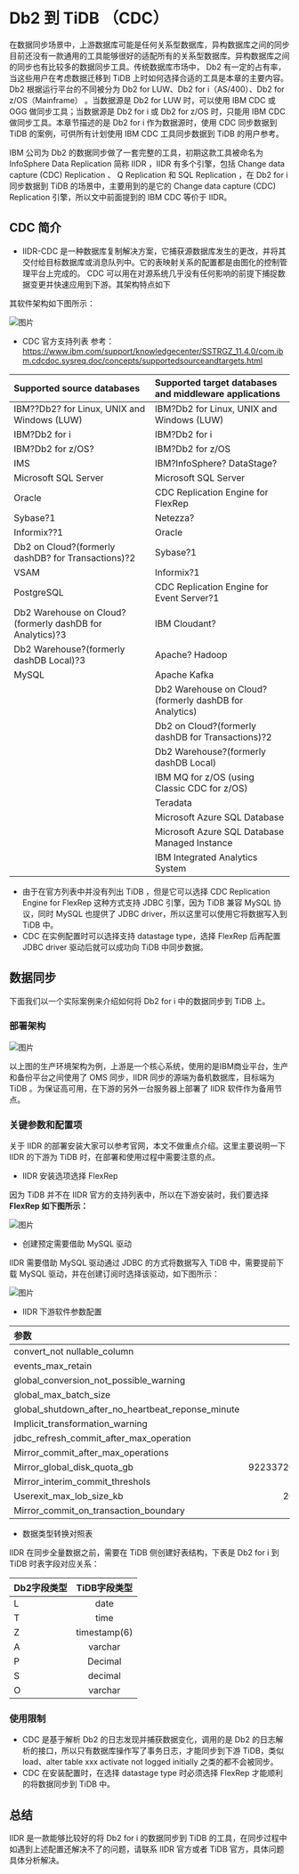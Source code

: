 # Db2 到 TiDB （CDC）
在数据同步场景中，上游数据库可能是任何关系型数据库，异构数据库之间的同步目前还没有一款通用的工具能够很好的适配所有的关系型数据库。异构数据库之间的同步也有比较多的数据同步工具。传统数据库市场中， Db2 有一定的占有率，当这些用户在考虑数据迁移到 TiDB 上时如何选择合适的工具是本章的主要内容。Db2 根据运行平台的不同被分为 Db2 for LUW、Db2 for i（AS/400）、Db2 for z/OS（Mainframe） 。当数据源是 Db2 for LUW 时，可以使用 IBM CDC 或 OGG 做同步工具；当数据源是 Db2 for i 或 Db2 for z/OS 时，只能用 IBM CDC 做同步工具。本章节描述的是 Db2 for i 作为数据源时，使用 CDC 同步数据到 TiDB 的案例，可供所有计划使用 IBM CDC 工具同步数据到 TiDB 的用户参考。

IBM 公司为 Db2 的数据同步做了一套完整的工具，初期这款工具被命名为 InfoSphere Data Replication 简称 IIDR ，IIDR 有多个引擎，包括 Change data capture (CDC) Replication 、 Q Replication 和 SQL Replication ，在 Db2 for i 同步数据到 TiDB 的场景中，主要用到的是它的 Change data capture (CDC) Replication 引擎，所以文中前面提到的 IBM CDC 等价于 IIDR。



## CDC 简介
* IIDR-CDC 是一种数据库复制解决方案，它捕获源数据库发生的更改，并将其交付给目标数据库或消息队列中。它的表映射关系的配置都是由图化的控制管理平台上完成的。 CDC 可以用在对源系统几乎没有任何影响的前提下捕捉数据变更并快速应用到下游。其架构特点如下

其软件架构如下图所示：

![图片](res/session4/chapter5/from-db2-to-tidb/cdc.png)

* CDC 官方支持列表
参考：https://www.ibm.com/support/knowledgecenter/SSTRGZ_11.4.0/com.ibm.cdcdoc.sysreq.doc/concepts/supportedsourceandtargets.html


| Supported source databases   | Supported target databases and middleware applications   | 
|:----|:----|
| IBM??Db2? for Linux, UNIX and Windows (LUW)   | IBM?Db2 for Linux, UNIX and Windows (LUW)   | 
| IBM?Db2 for i   | IBM?Db2 for i   | 
| IBM?Db2 for z/OS?   | IBM?Db2 for z/OS   | 
| IMS   | IBM?InfoSphere? DataStage?   | 
| Microsoft SQL Server   | Microsoft SQL Server   | 
| Oracle   | CDC Replication Engine for FlexRep   | 
| Sybase?1   | Netezza?   | 
| Informix??1   | Oracle   | 
| Db2 on Cloud?(formerly dashDB? for Transactions)?2   | Sybase?1   | 
| VSAM   | Informix?1   | 
| PostgreSQL   | CDC Replication Engine for Event Server?1   | 
| Db2 Warehouse on Cloud?(formerly dashDB for Analytics)?3   | IBM Cloudant?   | 
| Db2 Warehouse?(formerly dashDB Local)?3   | Apache? Hadoop   | 
| MySQL   | Apache Kafka   | 
|    | Db2 Warehouse on Cloud?(formerly dashDB for Analytics)   | 
|    | Db2 on Cloud?(formerly dashDB for Transactions)?2   | 
|    | Db2 Warehouse?(formerly dashDB Local)   | 
|    | IBM MQ for z/OS (using Classic CDC for z/OS)   | 
|    | Teradata   | 
|    | Microsoft Azure SQL Database   | 
|    | Microsoft Azure SQL Database Managed Instance   | 
|    | IBM Integrated Analytics System   | 


* 由于在官方列表中并没有列出 TiDB ，但是它可以选择 CDC Replication Engine for FlexRep 这种方式支持 JDBC 引擎，因为 TiDB 兼容 MySQL 协议，同时 MySQL 也提供了 JDBC driver，所以这里可以使用它将数据写入到 TiDB 中。
* CDC 在实例配置时可以选择支持 datastage type，选择 FlexRep 后再配置 JDBC driver 驱动后就可以成功向 TiDB 中同步数据。

## 数据同步

下面我们以一个实际案例来介绍如何将 Db2 for i 中的数据同步到 TiDB 上。


### 部署架构
![图片](res/session4/chapter5/from-db2-to-tidb/cdc-tidb-1.png)

以上图的生产环境架构为例，上游是一个核心系统，使用的是IBM商业平台，生产和备份平台之间使用了 OMS 同步，IIDR 同步的源端为备机数据库，目标端为 TiDB 。为保证高可用，在下游的另外一台服务器上部署了 IIDR 软件作为备用节点。

### 关键参数和配置项
关于 IIDR 的部署安装大家可以参考官网，本文不做重点介绍。这里主要说明一下 IIDR 的下游为 TiDB 时，在部署和使用过程中需要注意的点。

* IIDR 安装选项选择 FlexRep

因为 TiDB 并不在 IIDR 官方的支持列表中，所以在下游安装时，我们要选择 **FlexRep 如下图所示：**

![图片](res/session4/chapter5/from-db2-to-tidb/cdc-tidb-2.png)

* 创建预定需要借助 MySQL 驱动

IIDR 需要借助 MySQL 驱动通过 JDBC 的方式将数据写入 TiDB 中，需要提前下载 MySQL 驱动，并在创建订阅时选择该驱动，如下图所示：

![图片](res/session4/chapter5/from-db2-to-tidb/cdc-tidb-3.png)

* IIDR 下游软件参数配置

| 参数   | 值   | 
|:----|:----:|
| convert_not nullable_column   | true   | 
| events_max_retain   | 10000   | 
| global_conversion_not_possible_warning   | false   | 
| global_max_batch_size   | 25   | 
| global_shutdown_after_no_heartbeat_reponse_minute   | 10   | 
| Implicit_transformation_warning   | true   | 
| jdbc_refresh_commit_after_max_operation   | 4000   | 
| Mirror_commit_after_max_operations   | 4000   | 
| Mirror_global_disk_quota_gb   | 9223372036854775807   | 
| Mirror_interim_commit_threshols   | 100   | 
| Userexit_max_lob_size_kb   | 2097151   | 
| Mirror_commit_on_transaction_boundary   | False   | 

* 数据类型转换对照表


IIDR 在同步全量数据之前，需要在 TiDB 侧创建好表结构，下表是 Db2 for i 到 TiDB 时表字段对应关系：

| Db2字段类型   | TiDB字段类型   | 
|:----|:----:|
| L   | date   | 
| T   | time   | 
| Z   | timestamp(6)   | 
| A   | varchar   | 
| P   | Decimal   | 
| S   | decimal   | 
| O   | varchar   | 


### 使用限制

* CDC 是基于解析 Db2 的日志发现并捕获数据变化，调用的是 Db2 的日志解析的接口，所以只有数据库操作写了事务日志，才能同步到下游 TiDB，类似 load、alter table xxx activate not logged initially  之类的都不会被同步。
* CDC 在安装配置时，在选择 datastage type 时必须选择 FlexRep 才能顺利的将数据同步到 TiDB 中。


## 总结

IIDR 是一款能够比较好的将 Db2 for i 的数据同步到 TiDB 的工具，在同步过程中如遇到上述配置还解决不了的问题，请联系 IIDR 官方或者 TiDB 官方，具体问题具体分析解决。

